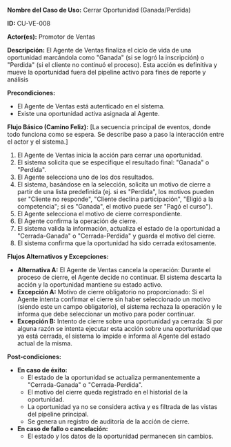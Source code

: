 **Nombre del Caso de Uso:** Cerrar Oportunidad (Ganada/Perdida)

**ID:** CU-VE-008

**Actor(es):** Promotor de Ventas

**Descripción:** El Agente de Ventas finaliza el ciclo de vida de una oportunidad marcándola como "Ganada" (si se logró la inscripción) o "Perdida" (si el cliente no continuó el proceso). Esta acción es definitiva y mueve la oportunidad fuera del pipeline activo para fines de reporte y análisis

**Precondiciones:**

* El Agente de Ventas está autenticado en el sistema.
* Existe una oportunidad activa asignada al Agente.

**Flujo Básico (Camino Feliz):** [La secuencia principal de eventos, donde todo funciona como se espera. Se describe paso a paso la interacción entre el actor y el sistema.]

1. El Agente de Ventas inicia la acción para cerrar una oportunidad.
2. El sistema solicita que se especifique el resultado final: "Ganada" o "Perdida".
3. El Agente selecciona uno de los dos resultados.
4. El sistema, basándose en la selección, solicita un motivo de cierre a partir de una lista predefinida (ej. si es "Perdida", los motivos pueden ser "Cliente no responde", "Cliente declina participación", "Eligió a la competencia"; si es "Ganada", el motivo puede ser "Pagó el curso").
5. El Agente selecciona el motivo de cierre correspondiente.
6. El Agente confirma la operación de cierre.
7. El sistema valida la información, actualiza el estado de la oportunidad a "Cerrada-Ganada" o "Cerrada-Perdida" y guarda el motivo del cierre.
8. El sistema confirma que la oportunidad ha sido cerrada exitosamente.

**Flujos Alternativos y Excepciones:**

* **Alternativa A:** El Agente de Ventas cancela la operación: Durante el proceso de cierre, el Agente decide no continuar. El sistema descarta la acción y la oportunidad mantiene su estado activo.
* **Excepción A:** Motivo de cierre obligatorio no proporcionado: Si el Agente intenta confirmar el cierre sin haber seleccionado un motivo (siendo este un campo obligatorio), el sistema rechaza la operación y le informa que debe seleccionar un motivo para poder continuar.
* **Excepción B:** Intento de cierre sobre una oportunidad ya cerrada: Si por alguna razón se intenta ejecutar esta acción sobre una oportunidad que ya está cerrada, el sistema lo impide e informa al Agente del estado actual de la misma.

**Post-condiciones:**

* **En caso de éxito:**
  + El estado de la oportunidad se actualiza permanentemente a "Cerrada-Ganada" o "Cerrada-Perdida".
  + El motivo del cierre queda registrado en el historial de la oportunidad.
  + La oportunidad ya no se considera activa y es filtrada de las vistas del pipeline principal.
  + Se genera un registro de auditoría de la acción de cierre.
* **En caso de fallo o cancelación:**
  + El estado y los datos de la oportunidad permanecen sin cambios.